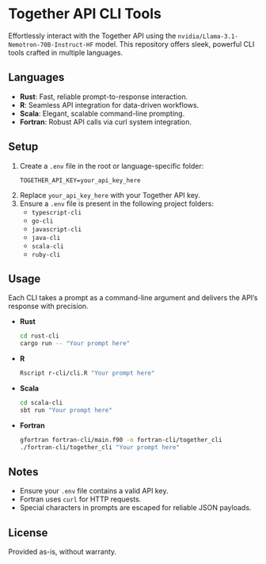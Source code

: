 # Together API CLI Tools

Effortlessly interact with the Together API using the `nvidia/Llama-3.1-Nemotron-70B-Instruct-HF` model. This repository offers sleek, powerful CLI tools crafted in multiple languages.

## Languages

- **Rust**: Fast, reliable prompt-to-response interaction.
- **R**: Seamless API integration for data-driven workflows.
- **Scala**: Elegant, scalable command-line prompting.
- **Fortran**: Robust API calls via curl system integration.

## Setup

1. Create a `.env` file in the root or language-specific folder:
   ```env
   TOGETHER_API_KEY=your_api_key_here
   ```
2. Replace `your_api_key_here` with your Together API key.
3. Ensure a `.env` file is present in the following project folders:
   - `typescript-cli`
   - `go-cli`
   - `javascript-cli`
   - `java-cli`
   - `scala-cli`
   - `ruby-cli`

## Usage

Each CLI takes a prompt as a command-line argument and delivers the API’s response with precision.

- **Rust**
  ```sh
  cd rust-cli
  cargo run -- "Your prompt here"
  ```
- **R**
  ```sh
  Rscript r-cli/cli.R "Your prompt here"
  ```
- **Scala**
  ```sh
  cd scala-cli
  sbt run "Your prompt here"
  ```
- **Fortran**
  ```sh
  gfortran fortran-cli/main.f90 -o fortran-cli/together_cli
  ./fortran-cli/together_cli "Your prompt here"
  ```

## Notes

- Ensure your `.env` file contains a valid API key.
- Fortran uses `curl` for HTTP requests.
- Special characters in prompts are escaped for reliable JSON payloads.

## License

Provided as-is, without warranty.
